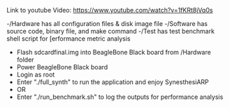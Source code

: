 Link to youtube Video: https://www.youtube.com/watch?v=1fKRt8jVq0s


-/Hardware has all configuration files & disk image file
-/Software has source code, binary file, and make command
-/Test has test benchmark shell script for [erformance metric analysis

- Flash sdcardfinal.img into BeagleBone Black board from /Hardware folder
- Power BeagleBone Black board
- Login as root
- Enter "./full_synth" to run the application and enjoy SynesthesiARP
- OR
- Enter "./run_benchmark.sh" to log the outputs for performance analysis

